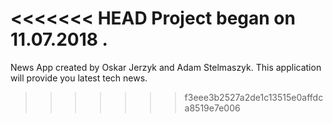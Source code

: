 <<<<<<< HEAD
Project began on 11.07.2018
.
=======
News App created by Oskar Jerzyk and Adam Stelmaszyk.
This application will provide you latest tech news.
>>>>>>> f3eee3b2527a2de1c13515e0affdca8519e7e006
